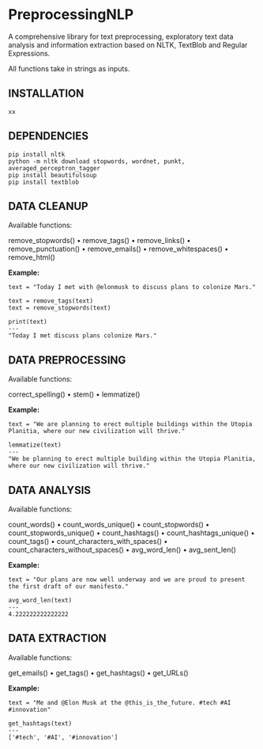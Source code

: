# PreprocessingNLP
A comprehensive library for text preprocessing, exploratory text data analysis and information extraction based on NLTK, TextBlob and Regular Expressions. 

All functions take in strings as inputs.

## INSTALLATION
```
xx
```
## DEPENDENCIES
```
pip install nltk
python -m nltk download stopwords, wordnet, punkt, averaged_perceptron_tagger
pip install beautifulsoup
pip install textblob

```
## DATA CLEANUP
Available functions: 

remove_stopwords() • remove_tags() • remove_links() • remove_punctuation() • remove_emails() • remove_whitespaces() • remove_html()

**Example:**
```
text = "Today I met with @elonmusk to discuss plans to colonize Mars."

text = remove_tags(text)
text = remove_stopwords(text)

print(text)
---
"Today I met discuss plans colonize Mars."

```
## DATA PREPROCESSING
Available functions:

correct_spelling() • stem() • lemmatize()

**Example:**
```
text = "We are planning to erect multiple buildings within the Utopia Planitia, where our new civilization will thrive."

lemmatize(text)
---
"We be planning to erect multiple building within the Utopia Planitia, where our new civilization will thrive."

```

## DATA ANALYSIS
Available functions:

count_words() • count_words_unique() • count_stopwords() • count_stopwords_unique() • count_hashtags() • count_hashtags_unique() • count_tags() • count_characters_with_spaces() • count_characters_without_spaces() • avg_word_len() • avg_sent_len()

**Example:**
```
text = "Our plans are now well underway and we are proud to present the first draft of our manifesto."

avg_word_len(text)
---
4.222222222222222
```

## DATA EXTRACTION
Available functions:

get_emails() • get_tags() • get_hashtags() • get_URLs()

**Example:**
```
text = "Me and @Elon Musk at the @this_is_the_future. #tech #AI #innovation"

get_hashtags(text)
---
['#tech', '#AI', '#innovation']

```
